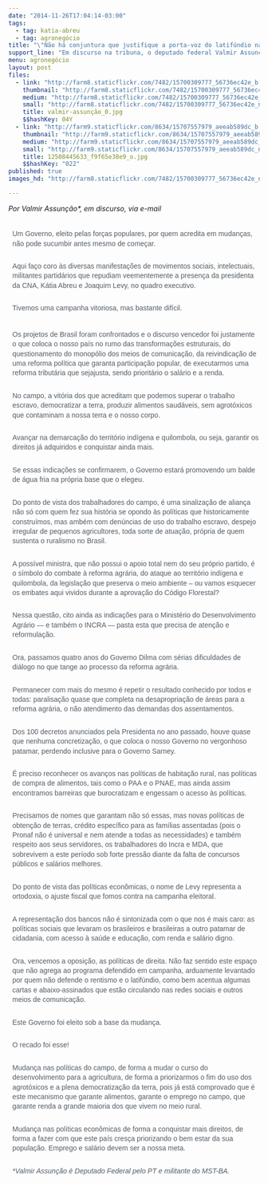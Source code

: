 ```yaml
---
date: "2014-11-26T17:04:14-03:00"
tags:
  - tag: katia-abreu
  - tag: agronegócio
title: "\"Não há conjuntura que justifique a porta-voz do latifúndio na Agricultura\""
support_line: "Em discurso na tribuna, o deputado federal Valmir Assunção foi enfático na possibilidade de Kátia Abreu ser ministra da agricultura, ao dizer que \"um Governo, eleito pelas forças populares, não pode sucumbir antes mesmo de começar\"."
menu: agronegócio
layout: post
files:
  - link: "http://farm8.staticflickr.com/7482/15700309777_56736ec42e_b.jpg"
    thumbnail: "http://farm8.staticflickr.com/7482/15700309777_56736ec42e_t.jpg"
    medium: "http://farm8.staticflickr.com/7482/15700309777_56736ec42e_z.jpg"
    small: "http://farm8.staticflickr.com/7482/15700309777_56736ec42e_n.jpg"
    title: valmir-assunção_0.jpg
    $$hashKey: 04Y
  - link: "http://farm9.staticflickr.com/8634/15707557979_aeeab589dc_b.jpg"
    thumbnail: "http://farm9.staticflickr.com/8634/15707557979_aeeab589dc_t.jpg"
    medium: "http://farm9.staticflickr.com/8634/15707557979_aeeab589dc_z.jpg"
    small: "http://farm9.staticflickr.com/8634/15707557979_aeeab589dc_n.jpg"
    title: 12508445633_f9f65e38e9_o.jpg
    $$hashKey: "022"
published: true
images_hd: "http://farm8.staticflickr.com/7482/15700309777_56736ec42e_n.jpg"

---
```

<p><em>Por Valmir Assun&ccedil;&atilde;o*, em discurso, via e-mail</em></p>

<div class="content" style="margin: 0px; padding: 0px; color: rgb(83, 93, 102); font-family: Arial, Verdana, Helvetica, sans-serif; font-size: 14px; line-height: 19.315168380737305px;">
<p style="margin: 0px; padding: 0px 0px 0.5em 8px;"><br />
Um Governo, eleito pelas for&ccedil;as populares, por quem acredita em mudan&ccedil;as, n&atilde;o pode sucumbir antes mesmo de come&ccedil;ar.</p>

<p style="margin: 0px; padding: 0px 0px 0.5em 8px;"><br />
Aqui fa&ccedil;o coro &agrave;s diversas manifesta&ccedil;&otilde;es de movimentos sociais, intelectuais, militantes partid&aacute;rios que repudiam veementemente a presen&ccedil;a da presidenta da CNA, K&aacute;tia Abreu e Joaquim Levy, no quadro executivo.</p>

<p style="margin: 0px; padding: 0px 0px 0.5em 8px;"><br />
Tivemos uma campanha vitoriosa, mas bastante dif&iacute;cil.</p>

<p style="margin: 0px; padding: 0px 0px 0.5em 8px;">&nbsp;</p>

<p style="margin: 0px; padding: 0px 0px 0.5em 8px;">Os projetos de Brasil foram confrontados e o discurso vencedor foi justamente o que coloca o nosso pa&iacute;s no rumo das transforma&ccedil;&otilde;es estruturais, do questionamento do monop&oacute;lio dos meios de comunica&ccedil;&atilde;o, da reivindica&ccedil;&atilde;o de uma reforma pol&iacute;tica que garanta participa&ccedil;&atilde;o popular, de executarmos uma reforma tribut&aacute;ria que sejajusta, sendo priorit&aacute;rio o sal&aacute;rio e a renda.</p>

<p style="margin: 0px; padding: 0px 0px 0.5em 8px;"><br />
No campo, a vit&oacute;ria dos que acreditam que podemos superar o trabalho escravo, democratizar a terra, produzir alimentos saud&aacute;veis, sem agrot&oacute;xicos que contaminam a nossa terra e o nosso corpo.</p>

<p style="margin: 0px; padding: 0px 0px 0.5em 8px;"><br />
Avan&ccedil;ar na demarca&ccedil;&atilde;o do territ&oacute;rio ind&iacute;gena e quilombola, ou seja, garantir os direitos j&aacute; adquiridos e conquistar ainda mais.</p>

<p style="margin: 0px; padding: 0px 0px 0.5em 8px;"><br />
Se essas indica&ccedil;&otilde;es se confirmarem, o Governo estar&aacute; promovendo um balde de &aacute;gua fria na pr&oacute;pria base que o elegeu.</p>

<p style="margin: 0px; padding: 0px 0px 0.5em 8px;"><br />
Do ponto de vista dos trabalhadores do campo, &eacute; uma sinaliza&ccedil;&atilde;o de alian&ccedil;a n&atilde;o s&oacute; com quem fez sua hist&oacute;ria se opondo &agrave;s pol&iacute;ticas que historicamente constru&iacute;mos, mas amb&eacute;m com den&uacute;ncias de uso do trabalho escravo, despejo irregular de pequenos agricultores, toda sorte de atua&ccedil;&atilde;o, pr&oacute;pria de quem sustenta o ruralismo no Brasil.</p>

<p style="margin: 0px; padding: 0px 0px 0.5em 8px;"><br />
A poss&iacute;vel ministra, que n&atilde;o possui o apoio total nem do seu pr&oacute;prio partido, &eacute; o s&iacute;mbolo do combate &agrave; reforma agr&aacute;ria, do ataque ao territ&oacute;rio ind&iacute;gena e quilombola, da legisla&ccedil;&atilde;o que preserva o meio ambiente &ndash; ou vamos esquecer os embates aqui vividos durante a aprova&ccedil;&atilde;o do C&oacute;digo Florestal?</p>

<p style="margin: 0px; padding: 0px 0px 0.5em 8px;"><br />
Nessa quest&atilde;o, cito ainda as indica&ccedil;&otilde;es para o Minist&eacute;rio do Desenvolvimento Agr&aacute;rio &mdash; e tamb&eacute;m o INCRA &mdash; pasta esta que precisa de aten&ccedil;&atilde;o e reformula&ccedil;&atilde;o.</p>

<p style="margin: 0px; padding: 0px 0px 0.5em 8px;"><br />
Ora, passamos quatro anos do Governo Dilma com s&eacute;rias dificuldades de di&aacute;logo no que tange ao processo da reforma agr&aacute;ria.</p>

<p style="margin: 0px; padding: 0px 0px 0.5em 8px;"><br />
Permanecer com mais do mesmo &eacute; repetir o resultado conhecido por todos e todas: paralisa&ccedil;&atilde;o quase que completa na desapropria&ccedil;&atilde;o de &aacute;reas para a reforma agr&aacute;ria, o n&atilde;o atendimento das demandas dos assentamentos.</p>

<p style="margin: 0px; padding: 0px 0px 0.5em 8px;"><br />
Dos 100 decretos anunciados pela Presidenta no ano passado, houve quase que nenhuma concretiza&ccedil;&atilde;o, o que coloca o nosso Governo no vergonhoso patamar, perdendo inclusive para o Governo Sarney.</p>

<p style="margin: 0px; padding: 0px 0px 0.5em 8px;"><br />
&Eacute; preciso reconhecer os avan&ccedil;os nas pol&iacute;ticas de habita&ccedil;&atilde;o rural, nas pol&iacute;ticas de compra de alimentos, tais como o PAA e o PNAE, mas ainda assim encontramos barreiras que burocratizam e engessam o acesso &agrave;s pol&iacute;ticas.</p>

<p style="margin: 0px; padding: 0px 0px 0.5em 8px;"><br />
Precisamos de nomes que garantam n&atilde;o s&oacute; essas, mas novas pol&iacute;ticas de obten&ccedil;&atilde;o de terras, cr&eacute;dito espec&iacute;fico para as fam&iacute;lias assentadas (pois o Pronaf n&atilde;o &eacute; universal e nem atende a todas as necessidades) e tamb&eacute;m respeito aos seus servidores, os trabalhadores do Incra e MDA, que sobrevivem a este per&iacute;odo sob forte press&atilde;o diante da falta de concursos p&uacute;blicos e sal&aacute;rios melhores.</p>

<p style="margin: 0px; padding: 0px 0px 0.5em 8px;"><br />
Do ponto de vista das pol&iacute;ticas econ&ocirc;micas, o nome de Levy representa a ortodoxia, o ajuste fiscal que fomos contra na campanha eleitoral.</p>

<p style="margin: 0px; padding: 0px 0px 0.5em 8px;"><br />
A representa&ccedil;&atilde;o dos bancos n&atilde;o &eacute; sintonizada com o que nos &eacute; mais caro: as pol&iacute;ticas sociais que levaram os brasileiros e brasileiras a outro patamar de cidadania, com acesso &agrave; sa&uacute;de e educa&ccedil;&atilde;o, com renda e sal&aacute;rio digno.</p>

<p style="margin: 0px; padding: 0px 0px 0.5em 8px;"><br />
Ora, vencemos a oposi&ccedil;&atilde;o, as pol&iacute;ticas de direita. N&atilde;o faz sentido este espa&ccedil;o que n&atilde;o agrega ao programa defendido em campanha, arduamente levantado por quem n&atilde;o defende o rentismo e o latif&uacute;ndio, como bem acentua algumas cartas e abaixo-assinados que est&atilde;o circulando nas redes sociais e outros meios de comunica&ccedil;&atilde;o.</p>

<p style="margin: 0px; padding: 0px 0px 0.5em 8px;"><br />
Este Governo foi eleito sob a base da mudan&ccedil;a.</p>

<p style="margin: 0px; padding: 0px 0px 0.5em 8px;"><br />
O recado foi esse!</p>

<p style="margin: 0px; padding: 0px 0px 0.5em 8px;"><br />
Mudan&ccedil;a nas pol&iacute;ticas do campo, de forma a mudar o curso do desenvolvimento para a agricultura, de forma a priorizarmos o fim do uso dos agrot&oacute;xicos e a plena democratiza&ccedil;&atilde;o da terra, pois j&aacute; est&aacute; comprovado que &eacute; este mecanismo que garante alimentos, garante o emprego no campo, que garante renda a grande maioria dos que vivem no meio rural.</p>

<p style="margin: 0px; padding: 0px 0px 0.5em 8px;"><br />
Mudan&ccedil;a nas pol&iacute;ticas econ&ocirc;micas de forma a conquistar mais direitos, de forma a fazer com que este pa&iacute;s cres&ccedil;a priorizando o bem estar da sua popula&ccedil;&atilde;o. Emprego e sal&aacute;rio devem ser a nossa meta.</p>

<p style="margin: 0px; padding: 0px 0px 0.5em 8px;"><br />
<em>*Valmir Assun&ccedil;&atilde;o &eacute; Deputado Federal pelo PT e militante do MST-BA.</em></p>
</div>
